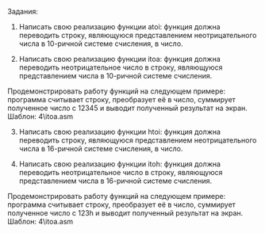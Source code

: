 Задания:

1. Написать свою реализацию функции atoi: функция должна переводить строку, являющуюся представлением неотрицательного числа в 10-ричной системе счисления, в число.

2. Написать свою реализацию функции itoa: функция должна переводить неотрицательное число в строку, являющуюся представлением числа в 10-ричной системе счисления.

Продемонстрировать работу функций на следующем примере: программа считывает строку, преобразует её в число, суммирует полученное число с 12345 и выводит полученный результат на экран. Шаблон: 4\itoa.asm

3. Написать свою реализацию функции htoi: функция должна переводить строку, являющуюся представлением неотрицательного числа в 16-ричной системе счисления, в число.

4. Написать свою реализацию функции itoh: функция должна переводить неотрицательное число в строку, являющуюся представлением числа в 16-ричной системе счисления.

Продемонстрировать работу функций на следующем примере: программа считывает строку, преобразует её в число, суммирует полученное число с 123h и выводит полученный результат на экран. Шаблон: 4\itoa.asm